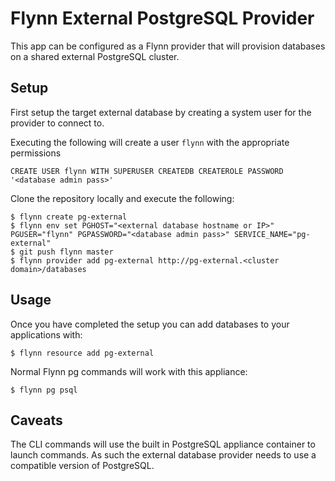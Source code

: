 Flynn External PostgreSQL Provider
==================================

This app can be configured as a Flynn provider that will provision databases on a shared external PostgreSQL cluster.

Setup
-----

First setup the target external database by creating a system user for the provider to connect to.

Executing the following will create a user `flynn` with the appropriate permissions

```
CREATE USER flynn WITH SUPERUSER CREATEDB CREATEROLE PASSWORD '<database admin pass>'
```

Clone the repository locally and execute the following:

```
$ flynn create pg-external
$ flynn env set PGHOST="<external database hostname or IP>" PGUSER="flynn" PGPASSWORD="<database admin pass>" SERVICE_NAME="pg-external"
$ git push flynn master
$ flynn provider add pg-external http://pg-external.<cluster domain>/databases
```

Usage
-----

Once you have completed the setup you can add databases to your applications with:

```
$ flynn resource add pg-external
```

Normal Flynn pg commands will work with this appliance:

```
$ flynn pg psql
```

Caveats
-------

The CLI commands will use the built in PostgreSQL appliance container to launch commands.
As such the external database provider needs to use a compatible version of PostgreSQL.
